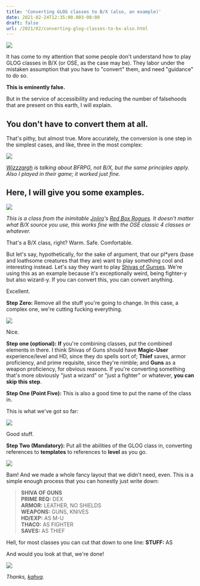 ```yaml
---
title: 'Converting GLOG classes to B/X (also, an example)'
date: 2021-02-24T12:35:00.003-08:00
draft: false
url: /2021/02/converting-glog-classes-to-bx-also.html
---
```


[![](https://1.bp.blogspot.com/--_cBEeMQ2vc/YDadTTiF4ZI/AAAAAAAAq1A/z6s4oMmxzKYdTOCSZpyVFVuYcUdWG1l3QCLcBGAsYHQ/s16000/image0.png)](https://1.bp.blogspot.com/--_cBEeMQ2vc/YDadTTiF4ZI/AAAAAAAAq1A/z6s4oMmxzKYdTOCSZpyVFVuYcUdWG1l3QCLcBGAsYHQ/s640/image0.png)

It has come to my attention that some people don't understand how to play GLOG classes in B/X (or OSE, as the case may be). They labor under the mistaken assumption that you have to "convert" them, and need "guidance" to do so.

**This is eminently false.**  

But in the service of accessibility and reducing the number of falsehoods that are present on this earth, I will explain.

You don't have to convert them at all.
--------------------------------------

That's pithy, but almost true. More accurately, the conversion is one step in the simplest cases, and like, three in the most complex:

  

[![](https://1.bp.blogspot.com/-eM27nTEYM0U/YDaehE7duiI/AAAAAAAAq1Q/6riKu8iVzmkOFqlsefdYlQ6jXzzCiZSNwCLcBGAsYHQ/w640-h230/Screenshot%2B2021-02-24%2B104402.png)](https://1.bp.blogspot.com/-eM27nTEYM0U/YDaehE7duiI/AAAAAAAAq1Q/6riKu8iVzmkOFqlsefdYlQ6jXzzCiZSNwCLcBGAsYHQ/s1131/Screenshot%2B2021-02-24%2B104402.png)

_[Wizzzargh](http://wizzzargh.blogspot.com/) is talking about BFRPG, not B/X, but the same principles apply. Also I played in their game; it worked just fine._

  

Here, I will give you some examples.
------------------------------------

[![](https://1.bp.blogspot.com/-DzU0QLWHz-g/YDaif6PUGQI/AAAAAAAAq1s/3IuQWRfLh00s_fm5RJDWz4HcCS7WgVrKACLcBGAsYHQ/w640-h456/fighter.png)](https://1.bp.blogspot.com/-DzU0QLWHz-g/YDaif6PUGQI/AAAAAAAAq1s/3IuQWRfLh00s_fm5RJDWz4HcCS7WgVrKACLcBGAsYHQ/s1093/fighter.png)

_This is a class from the inimitable [Jojiro](https://dungeonantology.com/)'s [Red Box Rogues](https://jojiro.itch.io/red-box-rogues). It doesn't matter what B/X source you use, this works fine with the OSE classic 4 classes or whatever._

  

That's a B/X class, right? Warm. Safe. Comfortable.

But let's say, hypothetically, for the sake of argument, that our pl\*yers (base and loathsome creatures that they are) want to play something cool and interesting instead. Let's say they want to play [Shivas of Gunses](https://arrogantwizard.blogspot.com/2019/12/you-sprout-bouquet-of-gun-wielding-arms.html). We're using this as an example because it's exceptionally weird, being fighter-y but also wizard-y. If you can convert this, you can convert anything.

Excellent. 

**Step Zero:** Remove all the stuff you're going to change. In this case, a complex one, we're cutting fucking everything.

[![](https://1.bp.blogspot.com/-3hYbNoXhT1k/YDavCyrPyMI/AAAAAAAAq2E/Pba54-5pK9EyPr_lFtv5RcHfVAQ_ciQNwCLcBGAsYHQ/w640-h456/fighter2.png)](https://1.bp.blogspot.com/-3hYbNoXhT1k/YDavCyrPyMI/AAAAAAAAq2E/Pba54-5pK9EyPr_lFtv5RcHfVAQ_ciQNwCLcBGAsYHQ/s1093/fighter2.png)

Nice.

**Step one (optional):** **If** you're combining classes, put the combined elements in there. I think Shivas of Guns should have **Magic-User** experience/level and HD, since they do spells sort of; **Thief** saves, armor proficiency, and prime requisite, since they're nimble; and **Guns** as a weapon proficiency, for obvious reasons. If you're converting something that's more obviously "just a wizard" or "just a fighter" or whatever, **you can skip this step**.

**Step One (Point Five):** This is also a good time to put the name of the class in.

This is what we've got so far:

[![](https://1.bp.blogspot.com/-IMTw7CZh000/YDax0sj0heI/AAAAAAAAq2U/qagj9N8VNlwSpsFLkjbHDvU6tpoorceKQCLcBGAsYHQ/w640-h456/fighter3.png)](https://1.bp.blogspot.com/-IMTw7CZh000/YDax0sj0heI/AAAAAAAAq2U/qagj9N8VNlwSpsFLkjbHDvU6tpoorceKQCLcBGAsYHQ/s1093/fighter3.png)

Good stuff.

**Step Two (Mandatory):** Put all the abilities of the GLOG class in, converting references to **templates** to references to **level** as you go.

[![](https://1.bp.blogspot.com/-oUwRaJjZbhk/YDa2xRotOBI/AAAAAAAAq2c/dswut10EgSUmcGqbipUB3d602AHdAoAiACLcBGAsYHQ/w640-h416/fighter3.png)](https://1.bp.blogspot.com/-oUwRaJjZbhk/YDa2xRotOBI/AAAAAAAAq2c/dswut10EgSUmcGqbipUB3d602AHdAoAiACLcBGAsYHQ/s1093/fighter3.png)

  

Bam! And we made a whole fancy layout that we didn't need, even. This is a simple enough process that you can honestly just write down:  

> **SHIVA OF GUNS  
> PRIME REQ:** DEX  
> **ARMOR:** LEATHER, NO SHIELDS  
> **WEAPONS:** GUNS, KNIVES  
> **HD/EXP:** AS M-U  
> **THAC0:** AS FIGHTER  
> **SAVES:** AS THIEF

Hell, for most classes you can cut that down to one line: **STUFF:** AS <CLASS> 

And would you look at that, we're done!

[![](https://1.bp.blogspot.com/-xbX6isTy1L8/YDagiOeo3LI/AAAAAAAAq1k/mlfa_9NuYz4oY_wevmYfJ1BoVt1XRxeigCLcBGAsYHQ/w640-h368/unknown.png)](https://1.bp.blogspot.com/-xbX6isTy1L8/YDagiOeo3LI/AAAAAAAAq1k/mlfa_9NuYz4oY_wevmYfJ1BoVt1XRxeigCLcBGAsYHQ/s813/unknown.png)

_Thanks, [kahva](https://madcartographer.com/)._